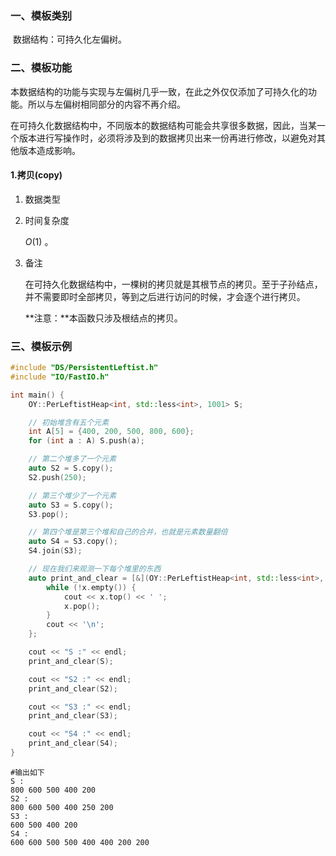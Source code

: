 ### 一、模板类别

​	数据结构：可持久化左偏树。

### 二、模板功能

​		本数据结构的功能与实现与左偏树几乎一致，在此之外仅仅添加了可持久化的功能。所以与左偏树相同部分的内容不再介绍。

​		在可持久化数据结构中，不同版本的数据结构可能会共享很多数据，因此，当某一个版本进行写操作时，必须将涉及到的数据拷贝出来一份再进行修改，以避免对其他版本造成影响。

#### 1.拷贝(copy)

1. 数据类型

2. 时间复杂度

   $O(1)$ 。

3. 备注

   在可持久化数据结构中，一棵树的拷贝就是其根节点的拷贝。至于子孙结点，并不需要即时全部拷贝，等到之后进行访问的时候，才会逐个进行拷贝。
   
   **注意：**本函数只涉及根结点的拷贝。


### 三、模板示例

```c++
#include "DS/PersistentLeftist.h"
#include "IO/FastIO.h"

int main() {
    OY::PerLeftistHeap<int, std::less<int>, 1001> S;

    // 初始堆含有五个元素
    int A[5] = {400, 200, 500, 800, 600};
    for (int a : A) S.push(a);

    // 第二个堆多了一个元素
    auto S2 = S.copy();
    S2.push(250);

    // 第三个堆少了一个元素
    auto S3 = S.copy();
    S3.pop();

    // 第四个堆是第三个堆和自己的合并，也就是元素数量翻倍
    auto S4 = S3.copy();
    S4.join(S3);

    // 现在我们来观测一下每个堆里的东西
    auto print_and_clear = [&](OY::PerLeftistHeap<int, std::less<int>, 1001> &x) {
        while (!x.empty()) {
            cout << x.top() << ' ';
            x.pop();
        }
        cout << '\n';
    };

    cout << "S :" << endl;
    print_and_clear(S);

    cout << "S2 :" << endl;
    print_and_clear(S2);

    cout << "S3 :" << endl;
    print_and_clear(S3);

    cout << "S4 :" << endl;
    print_and_clear(S4);
}
```

```
#输出如下
S :
800 600 500 400 200 
S2 :
800 600 500 400 250 200 
S3 :
600 500 400 200 
S4 :
600 600 500 500 400 400 200 200 

```

